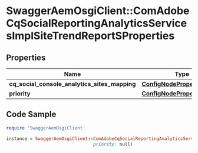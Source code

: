 # SwaggerAemOsgiClient::ComAdobeCqSocialReportingAnalyticsServicesImplSiteTrendReportSProperties

## Properties

Name | Type | Description | Notes
------------ | ------------- | ------------- | -------------
**cq_social_console_analytics_sites_mapping** | [**ConfigNodePropertyArray**](ConfigNodePropertyArray.md) |  | [optional] 
**priority** | [**ConfigNodePropertyInteger**](ConfigNodePropertyInteger.md) |  | [optional] 

## Code Sample

```ruby
require 'SwaggerAemOsgiClient'

instance = SwaggerAemOsgiClient::ComAdobeCqSocialReportingAnalyticsServicesImplSiteTrendReportSProperties.new(cq_social_console_analytics_sites_mapping: null,
                                 priority: null)
```


